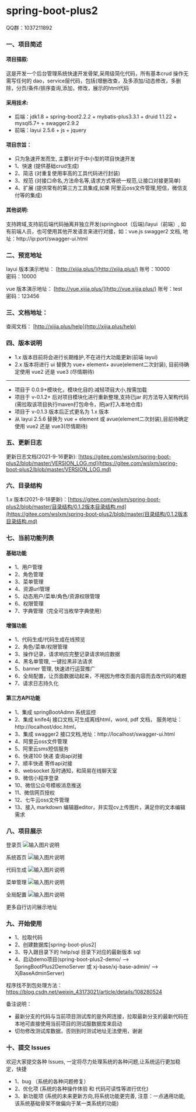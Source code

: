 # spring-boot-plus2

QQ群：1037211892

### 一、项目简述

#### 项目描叙:
这是开发一个后台管理系统快速开发骨架,采用级简化代码，所有基本crud 操作无需写任何的 dao，service层代码，包括(增删改查，及多添加/动态修改，多删除，分页/条件/排序查询,添加，修改，展示的html代码

#### 采用技术:
- 后端：jdk1.8 + spring-boot2.2.2 + mybatis-plus3.3.1 + druid 1.1.22 + mysql5.7+ + swagger2.9.2 
- 前端：layui 2.5.6 + js + jquery

#### 项目宗旨：
   - 只为急速开发而生, 主要针对于中小型的项目快速开发
   - 1、快速 (提供基础crud生成)
   - 2、简洁 (对重复使用率高的工具代码进行封装)
   - 3、规范 (对接口命名,方法命名等,请求方式等统一规范,让接口对接更简单)
   - 4、扩展 (提供常有的第三方工具集成,如果 阿里云oss文件管理,短信，微信支付等的集成)

#### 其他说明: 
支持跨域,支持前后端代码抽离并独立开发(springboot（后端)/layui（前端）, 如有前端人员，也可使用其他开发语言来进行对接，如：vue.js
swagger2 文档, 地址：http://ip:port/swagger-ui.html 


### 二、预览地址

layui 版本演示地址： [http://xijia.plus/](http://xijia.plus/) 
账号：10000  
密码：10000


vue 版本演示地址：  [http://vue.xijia.plus/](http://vue.xijia.plus/) 
账号：test  
密码：123456

### 三、文档地址：

查阅文档： [http://xijia.plus/help](http://xijia.plus/help) 

### 四、版本说明

- 1.x 版本目前将会进行长期维护,不在进行大功能更新(前端 layui)
- 2.x 版本将进行 ui 替换为 vue+ element+ avue(element二次封装), 目前待确定使用 vue2 还是 vue3 (尽情期待)

---- 
- 项目于 0.0.9+模块化，模块化目的:减轻项目大小,按需加载
- 项目于 v-0.1.2+ 后对项目模块化进行重新整理,支持已jar 的方法导入架构代码(需拉取该项目执行maven打包命令，把jar打入本地仓库)
- 项目于 v-0.1.3 版本后正式更名为 1.x 版本
- 从 layui 2.5.6 替换为 vue + element 或 avue(element二次封装),目前待确定使用 vue2 还是 vue3(尽情期待)


### 五、更新日志

更新日志文档(2021-9-16更新): [https://gitee.com/wslxm/spring-boot-plus2/blob/master/VERSION_LOG.md](https://gitee.com/wslxm/spring-boot-plus2/blob/master/VERSION_LOG.md) 

### 六、目录结构
1.x 版本(2021-8-18更新)：[https://gitee.com/wslxm/spring-boot-plus2/blob/master/目录结构/0.1.2版本目录结构.md](https://gitee.com/wslxm/spring-boot-plus2/blob/master/目录结构/0.1.2版本目录结构.md) 


### 七、当前功能列表

#### 基础功能 
- 1、用户管理
- 2、角色管理
- 3、菜单管理
- 4、资源url管理
- 5、动态用户/菜单/角色/资源权限管理 
- 6、权限管理
- 7、字典管理（完全可当枚举字典使用）

#### 增强功能
- 1、代码生成/代码生成在线预览   
- 2、角色/菜单/权限管理 
- 3、操作记录，请求响应完整记录请求响应数据
- 4、黑名单管理, 一键拉黑非法请求
- 5、banner 管理, 快速进行运营推广
- 6、全局配置，让页面数据动起来，不用因为修改页面内容而去改代码的难题
- 7、请求日志持久化

#### 第三方API功能
- 1、集成 springBootAdmn 系统监控
- 2、集成 knife4j 接口文档,可生成离线html，word, pdf 文档， 服务地址：http://localhost/doc.html，
- 3、集成 swagger2 接口文档,地址：http://localhost/swagger-ui.html
- 4、阿里云oss文件管理
- 5、阿里云sms短信服务
- 6、快递100 快递 查询api对接
- 7、顺丰快递 寄件api对接
- 8、websocket 及时通知，和简易在线聊天室
- 9、微信小程序登录
- 10、微信公众号模板消息推送
- 11、微信网页授权
- 12、七牛云oss文件管理
- 13、接入 markdown 编辑器editor，并实现cv上传图片，满足你的文本编辑需求


### 八、项目展示

登录页
![输入图片说明](https://images.gitee.com/uploads/images/2021/0925/103734_b430eda8_2208600.png "屏幕截图.png")

系统首页
![输入图片说明](https://images.gitee.com/uploads/images/2021/0925/103758_b62b76fa_2208600.png "屏幕截图.png")

代码生成
![输入图片说明](https://images.gitee.com/uploads/images/2021/0925/103834_ab76402c_2208600.png "屏幕截图.png")

菜单管理
![输入图片说明](https://images.gitee.com/uploads/images/2021/0925/103852_4e742e37_2208600.png "屏幕截图.png")

全局配置
![输入图片说明](https://images.gitee.com/uploads/images/2021/0925/103918_2a04aefb_2208600.png "屏幕截图.png")

更多自行访问展示地址

### 九、开始使用

- 1、拉取代码
- 2、创建数据库[spring-boot-plus2]
- 3、导入跟目录下的 help/sql 目录下对应的最新版本 sql
- 4、启动demo项目(spring-boot-plus2-demo/ --> SpringBootPlus2DemoServer 或  xj-base/xj-base-admin/ -->  XjBaseAdminServer)

程序找不到包处理方法：https://blog.csdn.net/weixin_43173021/article/details/108280524

备注说明：
- 最新分支的代码与当前项目测试库的是外网连接，拉取最新分支的最新代码在本地可直接使用当前项目的测试服数据库来启动
- 切勿修改测试库数据，否则到时测试地址无法使用，谢谢

### 十、提交 lssues 

欢迎大家提交各种 lssues, 一定将尽力处理系统的各种问题,让系统运行更加稳定，快捷
- 1、bug （系统的各种问题修复）
- 2、优化项 (系统的各种操作体验 和 代码可读性等进行优化)
- 3、新功能项 (系统的未来更新方向,将系统功能更完善, 注意：一点通用功能, 该系统基础骨架不做偏向于某一类系统的功能)


